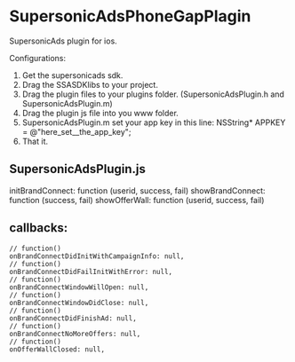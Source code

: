 SupersonicAdsPhoneGapPlagin
===========================

SupersonicAds plugin for ios.


Configurations:
1. Get the supersonicads sdk.
2. Drag the SSASDKlibs to your project.
3. Drag the plugin files to your plugins folder. (SupersonicAdsPlugin.h and SupersonicAdsPlugin.m)
4. Drag the plugin js file into you www folder.
5. SupersonicAdsPlugin.m set your app key in this line: NSString* APPKEY = @"here_set__the_app_key";
6. That it.



SupersonicAdsPlugin.js
--------------------------


 initBrandConnect: function (userid, success, fail)
 showBrandConnect: function (success, fail) 
 showOfferWall: function (userid, success, fail)
 
 callbacks:
 ------------------------- 
    // function()
    onBrandConnectDidInitWithCampaignInfo: null,
    // function()
    onBrandConnectDidFailInitWithError: null,
    // function()
    onBrandConnectWindowWillOpen: null,
    // function() 
    onBrandConnectWindowDidClose: null,
    // function()
    onBrandConnectDidFinishAd: null,
    // function()
    onBrandConnectNoMoreOffers: null,
    // function()
    onOfferWallClosed: null,
